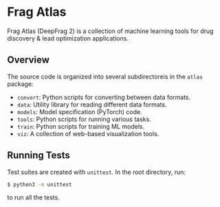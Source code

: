 
# Frag Atlas

Frag Atlas (DeepFrag 2) is a collection of machine learning tools for drug discovery & lead optimization applications.

## Overview

The source code is organized into several subdirectoreis in the `atlas` package:

- `convert`: Python scripts for converting between data formats.
- `data`: Utility library for reading different data formats.
- `models`: Model specification (PyTorch) code.
- `tools`: Python scripts for running various tasks.
- `train`: Python scripts for training ML models.
- `viz`: A collection of web-based visualization tools.

## Running Tests

Test suites are created with `unittest`. In the root directory, run:

```sh
$ python3 -m unittest
```

to run all the tests.
